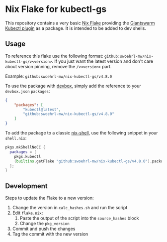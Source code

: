 # Nix Flake for kubectl-gs

This repository contains a very basic [Nix Flake](https://nixos.wiki/wiki/Flakes) providing the [Giantswarm Kubectl plugin](https://github.com/giantswarm/kubectl-gs) as a package. It is intended to be added to dev shells.

## Usage

To reference this flake use the following format: `github:swoehrl-mw/nix-kubectl-gs/v<version>`. If you just want the latest version and don't care about version pinning, remove the `/v<version>` part.

Example: `github:swoehrl-mw/nix-kubectl-gs/v4.8.0`

To use the package with [devbox](https://www.jetify.com/devbox/docs/), simply add the reference to your `devbox.json` `packages`:

```json
{
    "packages": [
        "kubectl@latest",
        "github:swoehrl-mw/nix-kubectl-gs/v4.8.0"
    ]
}
```

To add the package to a classic [nix-shell](https://nix.dev/tutorials/first-steps/declarative-shell), use the following snippet in your `shell.nix`:

```nix
pkgs.mkShellNoCC {
  packages = [
    pkgs.kubectl
    (builtins.getFlake "github:swoehrl-mw/nix-kubectl-gs/v4.8.0").packages.${builtins.currentSystem}.kubectl-gs
  ];
}
```

## Development

Steps to update the Flake to a new version:

1. Change the version in `calc_hashes.sh` and run the script
2. Edit `flake.nix`:
   1. Paste the output of the script into the `source_hashes` block
   2. Change the `pkg_version`
3. Commit and push the changes
4. Tag the commit with the new version

